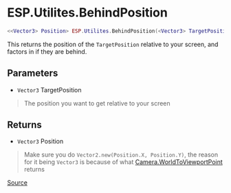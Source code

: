 # ESP.Utilites.BehindPosition
```lua
<<Vector3> Position> ESP.Utilites.BehindPosition(<Vector3> TargetPosition)
```
This returns the position of the `TargetPosition` relative to your screen, and factors in if they are behind.

## Parameters
* `Vector3` TargetPosition
> The position you want to get relative to your screen

## Returns
* `Vector3` Position
> Make sure you do `Vector2.new(Position.X, Position.Y)`, the reason for it being `Vector3` is because of what [Camera.WorldToViewportPoint](https://developer.roblox.com/en-us/api-reference/function/Camera/WorldToViewportPoint) returns

[Source](https://github.com/Stefanuk12/ROBLOX/blob/master/Universal/ESP/Rewrite.lua#L36)